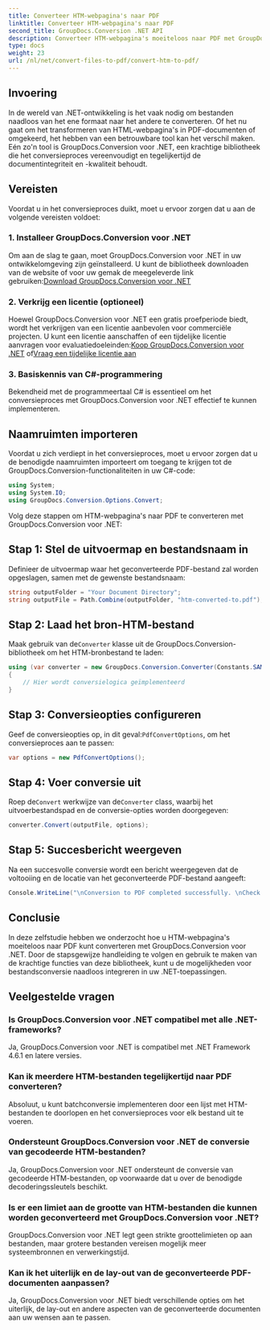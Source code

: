 ```yaml
---
title: Converteer HTM-webpagina's naar PDF
linktitle: Converteer HTM-webpagina's naar PDF
second_title: GroupDocs.Conversion .NET API
description: Converteer HTM-webpagina's moeiteloos naar PDF met GroupDocs.Conversion voor .NET. Volg onze stapsgewijze handleiding voor een naadloze integratie in uw .NET-applicaties.
type: docs
weight: 23
url: /nl/net/convert-files-to-pdf/convert-htm-to-pdf/
---
```

## Invoering
In de wereld van .NET-ontwikkeling is het vaak nodig om bestanden naadloos van het ene formaat naar het andere te converteren. Of het nu gaat om het transformeren van HTML-webpagina's in PDF-documenten of omgekeerd, het hebben van een betrouwbare tool kan het verschil maken. Eén zo'n tool is GroupDocs.Conversion voor .NET, een krachtige bibliotheek die het conversieproces vereenvoudigt en tegelijkertijd de documentintegriteit en -kwaliteit behoudt.
## Vereisten
Voordat u in het conversieproces duikt, moet u ervoor zorgen dat u aan de volgende vereisten voldoet:
### 1. Installeer GroupDocs.Conversion voor .NET
 Om aan de slag te gaan, moet GroupDocs.Conversion voor .NET in uw ontwikkelomgeving zijn geïnstalleerd. U kunt de bibliotheek downloaden van de website of voor uw gemak de meegeleverde link gebruiken:[Download GroupDocs.Conversion voor .NET](https://releases.groupdocs.com/conversion/net/)
### 2. Verkrijg een licentie (optioneel)
 Hoewel GroupDocs.Conversion voor .NET een gratis proefperiode biedt, wordt het verkrijgen van een licentie aanbevolen voor commerciële projecten. U kunt een licentie aanschaffen of een tijdelijke licentie aanvragen voor evaluatiedoeleinden:[Koop GroupDocs.Conversion voor .NET](https://purchase.groupdocs.com/buy) of[Vraag een tijdelijke licentie aan](https://purchase.groupdocs.com/temporary-license/)
### 3. Basiskennis van C#-programmering
Bekendheid met de programmeertaal C# is essentieel om het conversieproces met GroupDocs.Conversion voor .NET effectief te kunnen implementeren.

## Naamruimten importeren
Voordat u zich verdiept in het conversieproces, moet u ervoor zorgen dat u de benodigde naamruimten importeert om toegang te krijgen tot de GroupDocs.Conversion-functionaliteiten in uw C#-code:
```csharp
using System;
using System.IO;
using GroupDocs.Conversion.Options.Convert;
```

Volg deze stappen om HTM-webpagina's naar PDF te converteren met GroupDocs.Conversion voor .NET:
## Stap 1: Stel de uitvoermap en bestandsnaam in
Definieer de uitvoermap waar het geconverteerde PDF-bestand zal worden opgeslagen, samen met de gewenste bestandsnaam:
```csharp
string outputFolder = "Your Document Directory";
string outputFile = Path.Combine(outputFolder, "htm-converted-to.pdf");
```
## Stap 2: Laad het bron-HTM-bestand
 Maak gebruik van de`Converter` klasse uit de GroupDocs.Conversion-bibliotheek om het HTM-bronbestand te laden:
```csharp
using (var converter = new GroupDocs.Conversion.Converter(Constants.SAMPLE_HTM))
{
    // Hier wordt conversielogica geïmplementeerd
}
```
## Stap 3: Conversieopties configureren
 Geef de conversieopties op, in dit geval:`PdfConvertOptions`, om het conversieproces aan te passen:
```csharp
var options = new PdfConvertOptions();
```
## Stap 4: Voer conversie uit
 Roep de`Convert` werkwijze van de`Converter` class, waarbij het uitvoerbestandspad en de conversie-opties worden doorgegeven:
```csharp
converter.Convert(outputFile, options);
```
## Stap 5: Succesbericht weergeven
Na een succesvolle conversie wordt een bericht weergegeven dat de voltooiing en de locatie van het geconverteerde PDF-bestand aangeeft:
```csharp
Console.WriteLine("\nConversion to PDF completed successfully. \nCheck output in {0}", outputFolder);
```

## Conclusie
In deze zelfstudie hebben we onderzocht hoe u HTM-webpagina's moeiteloos naar PDF kunt converteren met GroupDocs.Conversion voor .NET. Door de stapsgewijze handleiding te volgen en gebruik te maken van de krachtige functies van deze bibliotheek, kunt u de mogelijkheden voor bestandsconversie naadloos integreren in uw .NET-toepassingen.
## Veelgestelde vragen
### Is GroupDocs.Conversion voor .NET compatibel met alle .NET-frameworks?
Ja, GroupDocs.Conversion voor .NET is compatibel met .NET Framework 4.6.1 en latere versies.
### Kan ik meerdere HTM-bestanden tegelijkertijd naar PDF converteren?
Absoluut, u kunt batchconversie implementeren door een lijst met HTM-bestanden te doorlopen en het conversieproces voor elk bestand uit te voeren.
### Ondersteunt GroupDocs.Conversion voor .NET de conversie van gecodeerde HTM-bestanden?
Ja, GroupDocs.Conversion voor .NET ondersteunt de conversie van gecodeerde HTM-bestanden, op voorwaarde dat u over de benodigde decoderingssleutels beschikt.
### Is er een limiet aan de grootte van HTM-bestanden die kunnen worden geconverteerd met GroupDocs.Conversion voor .NET?
GroupDocs.Conversion voor .NET legt geen strikte groottelimieten op aan bestanden, maar grotere bestanden vereisen mogelijk meer systeembronnen en verwerkingstijd.
### Kan ik het uiterlijk en de lay-out van de geconverteerde PDF-documenten aanpassen?
Ja, GroupDocs.Conversion voor .NET biedt verschillende opties om het uiterlijk, de lay-out en andere aspecten van de geconverteerde documenten aan uw wensen aan te passen.